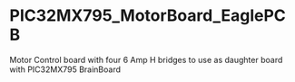 # PIC32MX795_MotorBoard_EaglePCB
Motor Control board with four 6 Amp H bridges to use as daughter board with PIC32MX795 BrainBoard
